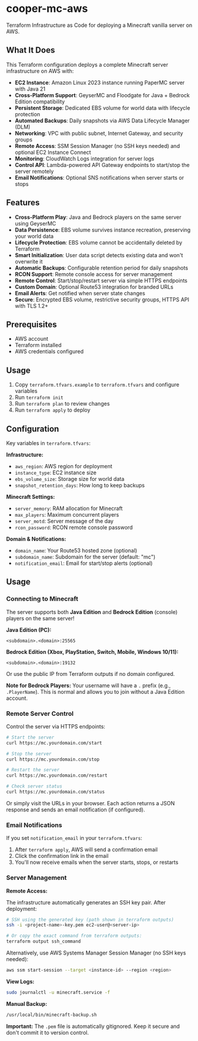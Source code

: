 # cooper-mc-aws

Terraform Infrastructure as Code for deploying a Minecraft vanilla server on AWS.

## What It Does

This Terraform configuration deploys a complete Minecraft server infrastructure on AWS with:

- **EC2 Instance**: Amazon Linux 2023 instance running PaperMC server with Java 21
- **Cross-Platform Support**: GeyserMC and Floodgate for Java + Bedrock Edition compatibility
- **Persistent Storage**: Dedicated EBS volume for world data with lifecycle protection
- **Automated Backups**: Daily snapshots via AWS Data Lifecycle Manager (DLM)
- **Networking**: VPC with public subnet, Internet Gateway, and security groups
- **Remote Access**: SSM Session Manager (no SSH keys needed) and optional EC2 Instance Connect
- **Monitoring**: CloudWatch Logs integration for server logs
- **Control API**: Lambda-powered API Gateway endpoints to start/stop the server remotely
- **Email Notifications**: Optional SNS notifications when server starts or stops

## Features

- **Cross-Platform Play**: Java and Bedrock players on the same server using GeyserMC
- **Data Persistence**: EBS volume survives instance recreation, preserving your world data
- **Lifecycle Protection**: EBS volume cannot be accidentally deleted by Terraform
- **Smart Initialization**: User data script detects existing data and won't overwrite it
- **Automatic Backups**: Configurable retention period for daily snapshots
- **RCON Support**: Remote console access for server management
- **Remote Control**: Start/stop/restart server via simple HTTPS endpoints
- **Custom Domain**: Optional Route53 integration for branded URLs
- **Email Alerts**: Get notified when server state changes
- **Secure**: Encrypted EBS volume, restrictive security groups, HTTPS API with TLS 1.2+

## Prerequisites

- AWS account
- Terraform installed
- AWS credentials configured

## Usage

1. Copy `terraform.tfvars.example` to `terraform.tfvars` and configure variables
2. Run `terraform init`
3. Run `terraform plan` to review changes
4. Run `terraform apply` to deploy

## Configuration

Key variables in `terraform.tfvars`:

**Infrastructure:**
- `aws_region`: AWS region for deployment
- `instance_type`: EC2 instance size
- `ebs_volume_size`: Storage size for world data
- `snapshot_retention_days`: How long to keep backups

**Minecraft Settings:**
- `server_memory`: RAM allocation for Minecraft
- `max_players`: Maximum concurrent players
- `server_motd`: Server message of the day
- `rcon_password`: RCON remote console password

**Domain & Notifications:**
- `domain_name`: Your Route53 hosted zone (optional)
- `subdomain_name`: Subdomain for the server (default: "mc")
- `notification_email`: Email for start/stop alerts (optional)

## Usage

### Connecting to Minecraft

The server supports both **Java Edition** and **Bedrock Edition** (console) players on the same server!

**Java Edition (PC):**
```
<subdomain>.<domain>:25565
```

**Bedrock Edition (Xbox, PlayStation, Switch, Mobile, Windows 10/11):**
```
<subdomain>.<domain>:19132
```

Or use the public IP from Terraform outputs if no domain configured.

**Note for Bedrock Players:** Your username will have a `.` prefix (e.g., `.PlayerName`). This is normal and allows you to join without a Java Edition account.

### Remote Server Control

Control the server via HTTPS endpoints:

```bash
# Start the server
curl https://mc.yourdomain.com/start

# Stop the server
curl https://mc.yourdomain.com/stop

# Restart the server
curl https://mc.yourdomain.com/restart

# Check server status
curl https://mc.yourdomain.com/status
```

Or simply visit the URLs in your browser. Each action returns a JSON response and sends an email notification (if configured).

### Email Notifications

If you set `notification_email` in your `terraform.tfvars`:

1. After `terraform apply`, AWS will send a confirmation email
2. Click the confirmation link in the email
3. You'll now receive emails when the server starts, stops, or restarts

### Server Management

**Remote Access:**

The infrastructure automatically generates an SSH key pair. After deployment:

```bash
# SSH using the generated key (path shown in terraform outputs)
ssh -i <project-name>-key.pem ec2-user@<server-ip>

# Or copy the exact command from terraform outputs:
terraform output ssh_command
```

Alternatively, use AWS Systems Manager Session Manager (no SSH keys needed):
```bash
aws ssm start-session --target <instance-id> --region <region>
```

**View Logs:**
```bash
sudo journalctl -u minecraft.service -f
```

**Manual Backup:**
```bash
/usr/local/bin/minecraft-backup.sh
```

**Important:** The `.pem` file is automatically gitignored. Keep it secure and don't commit it to version control.
